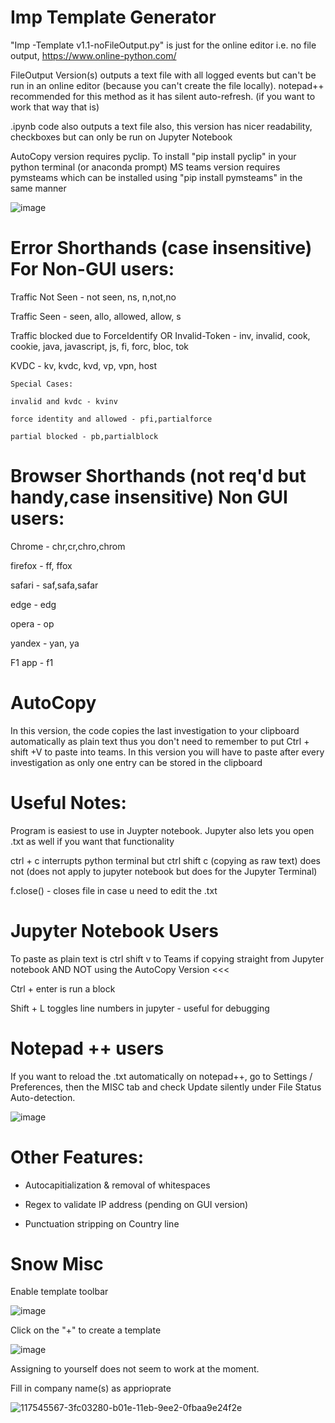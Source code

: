 # Imp Template Generator 

"Imp -Template v1.1-noFileOutput.py" is just for the online editor i.e. no file output, https://www.online-python.com/


FileOutput Version(s) outputs a text file with all logged events but can't be run in an online editor (because you can't create the file locally). notepad++ recommended for this method as it has silent auto-refresh. (if you want to work that way that is)

.ipynb code also outputs a text file also, this version has nicer readability, checkboxes but can only be run on Jupyter Notebook

AutoCopy version requires pyclip. To install "pip install pyclip" in your python terminal (or anaconda prompt) MS teams version requires pymsteams which can be installed using "pip install pymsteams" in the same manner

![image](https://user-images.githubusercontent.com/55988027/117706200-e8a89200-b1c4-11eb-9756-b29fd47579a0.png)

#  Error Shorthands (case insensitive) For Non-GUI users:

Traffic Not Seen - not seen, ns, n,not,no

Traffic Seen - seen, allo, allowed, allow, s

Traffic blocked due to ForceIdentify OR Invalid-Token - inv, invalid, cook, cookie, java, javascript, js, fi, forc, bloc, tok

KVDC - kv, kvdc, kvd, vp, vpn, host

	Special Cases:
	
	invalid and kvdc - kvinv
	
	force identity and allowed - pfi,partialforce
	
	partial blocked - pb,partialblock 

# Browser Shorthands (not req'd but handy,case insensitive) Non GUI users:

Chrome - chr,cr,chro,chrom

firefox - ff, ffox

safari - saf,safa,safar

edge - edg

opera - op

yandex - yan, ya

F1 app - f1


# AutoCopy

In this version, the code copies the last investigation to your clipboard automatically as plain text thus you don't need to remember to put Ctrl + shift +V to paste into teams. In this version you will have to paste after every investigation as only one entry can be stored in the clipboard

# Useful Notes:
		
Program is easiest to use in Juypter notebook. Jupyter also lets you open .txt as well if you want that functionality

ctrl + c interrupts python terminal but ctrl shift c (copying as raw text) does not (does not apply to jupyter notebook but does for the Jupyter Terminal)

f.close() - closes file in case u need to edit the .txt


# Jupyter Notebook Users

To paste as plain text is ctrl shift v to Teams if copying straight from Jupyter notebook AND NOT using the AutoCopy Version     <<<

Ctrl + enter is run a block

Shift + L toggles line numbers in jupyter - useful for debugging


# Notepad ++ users
If you want to reload the .txt automatically on notepad++, go to Settings / Preferences, then the MISC tab and check Update silently under File Status Auto-detection.

![image](https://user-images.githubusercontent.com/55988027/117534363-fd303300-afe8-11eb-8b48-6020c4d7437a.png)









# Other  Features:

- Autocapitialization & removal of whitespaces

- Regex to validate IP address (pending on GUI version)

- Punctuation stripping on Country line


# Snow Misc


Enable template toolbar

![image](https://user-images.githubusercontent.com/55988027/117541308-35e10400-b00b-11eb-9c0e-24862d7276c0.png)

Click on the "+" to create a template

![image](https://user-images.githubusercontent.com/55988027/117541325-485b3d80-b00b-11eb-9fe7-522170fde830.png)


Assigning to yourself does not seem to work at the moment.

Fill in company name(s) as apprioprate 

![117545567-3fc03280-b01e-11eb-9ee2-0fbaa9e24f2e](https://user-images.githubusercontent.com/55988027/118389566-6dab0580-b622-11eb-9c23-ef9e9aa30d92.png)
